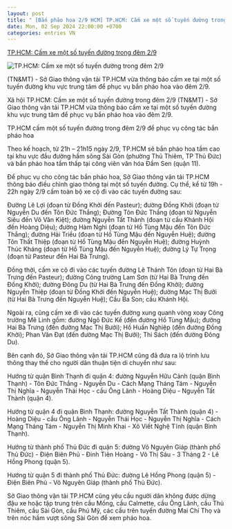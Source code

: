 ```yaml
---
layout: post
title: " [Bắn pháo hoa 2/9 HCM] TP.HCM: Cấm xe một số tuyến đường trong đêm 2/9"
date: Mon, 02 Sep 2024 22:00:00 +0700
categories: entries VN
---
```

[TP.HCM: Cấm xe một số tuyến đường trong đêm 2/9](https://baotainguyenmoitruong.vn/tp-hcm-cam-xe-mot-so-tuyen-duong-trong-dem-2-9-379210.html)

![TP.HCM: Cấm xe một số tuyến đường trong đêm 2/9](https://btnmt.1cdn.vn/thumbs/1200x630/2024/09/02/phao-boa.jpeg)

(TN&MT) - Sở Giao thông vận tải TP.HCM vừa thông báo cấm xe tại một số tuyến đường khu vực trung tâm để phục vụ bắn pháo hoa vào đêm 2/9.

Xã hội TP.HCM: Cấm xe một số tuyến đường trong đêm 2/9 (TN&MT) - Sở Giao thông vận tải TP.HCM vừa thông báo cấm xe tại một số tuyến đường khu vực trung tâm để phục vụ bắn pháo hoa vào đêm 2/9.

TP.HCM cấm một số tuyến đường trong đêm 2/9 để phục vụ công tác bắn pháo hoa

Theo kế hoạch, từ 21h – 21h15 ngày 2/9, TP.HCM sẽ bắn pháo hoa tầm cao tại khu vực đầu đường hầm sông Sài Gòn (phường Thủ Thiêm, TP Thủ Đức) và bắn pháo hoa tầm thấp tại công viên văn hóa Đầm Sen (quận 11).

Để phục vụ cho công tác bắn pháo hoa, Sở Giao thông vận tải TP.HCM thông báo điều chỉnh giao thông tại một số tuyến đường. Cụ thể, kể từ 19h - 22h ngày 2/9 cấm toàn bộ xe cộ đi vào các tuyến đường sau:

Đường Lê Lợi (đoạn từ Đồng Khởi đến Pasteur); đường Đồng Khởi (đoạn từ Nguyễn Du đến Tôn Đức Thắng); Đường Tôn Đức Thắng (đoạn từ Nguyễn Siêu đến Võ Văn Kiệt); đường Nguyễn Tất Thành (đoạn từ cầu Khánh Hội đến Hoàng Diệu); đường Hàm Nghi (đoạn từ Hồ Tùng Mậu đến Tôn Đức Thắng); đường Hải Triều (đoạn từ Hồ Tùng Mậu đến Nguyễn Huệ); đường Tôn Thất Thiệp (đoạn từ Hồ Tùng Mậu đến Nguyễn Huệ); đường Huỳnh Thúc Kháng (đoạn từ Hồ Tùng Mậu đến Nguyễn Huệ); đường Lý Tự Trọng (đoạn từ Pasteur đến Hai Bà Trưng).

Đồng thời, cấm xe cộ đi vào các tuyến đường Lê Thánh Tôn (đoạn từ Hai Bà Trưng đến Pasteur); đường Công trường Lam Sơn (từ Hai Bà Trưng đến Đồng Khởi); đường Đông Du (từ Hai Bà Trưng đến Đồng Khởi); đường Nguyễn Thiệp (đoạn từ Đồng Khởi đến Nguyễn Huệ); đường Mạc Thị Bưởi (từ Hai Bà Trưng đến Nguyễn Huệ); Cầu Ba Son; cầu Khánh Hội.

Ngoài ra, cũng cấm xe đi vào các tuyến đường xung quanh vòng xoay Công trường Mê Linh gồm: đường Ngô Đức Kế (đến đường Hồ Tùng Mậu); đường Hai Bà Trưng (đến đường Mạc Thị Bưởi); Hồ Huấn Nghiệp (đến đường Đồng Khởi); Phan Văn Đạt (đến đường Mạc Thị Bưởi); Thi Sách (đến đường Đông Du).

Bên cạnh đó, Sở Giao thông vận tải TP.HCM cũng đã đưa ra lộ trình lưu thông thay thế cho người dân thuận tiện di chuyển như sau:

Hướng từ quận Bình Thạnh đi quận 4: đường Nguyễn Hữu Cảnh (quận Bình Thạnh) - Tôn Đức Thắng - Nguyễn Du - Cách Mạng Tháng Tám - Nguyễn Thị Nghĩa - Nguyễn Thái Học - cầu Ông Lãnh - Hoàng Diệu - Nguyễn Tất Thành (quận 4).

Hướng từ quận 4 đi quận Bình Thạnh: đường Nguyễn Tất Thành (quận 4) - Hoàng Diệu - cầu Ông Lãnh - Nguyễn Thái Học - Nguyễn Thị Nghĩa - Cách Mạng Tháng Tám - Nguyễn Thị Minh Khai - Xô Viết Nghệ Tĩnh (quận Bình Thạnh).

Hướng từ thành phố Thủ Đức đi quận 5: đường Võ Nguyên Giáp (thành phố Thủ Đức) - Điện Biên Phủ - Đinh Tiên Hoàng - Võ Thị Sáu - 3 Tháng 2 - Lê Hồng Phong (quận 5).

Hướng từ quận 5 đi thành phố Thủ Đức: đường Lê Hồng Phong (quận 5) - Điện Biên Phủ - Võ Nguyên Giáp (thành phố Thủ Đức).

Sở Giao thông vận tải TP.HCM cũng yêu cầu người dân không được dừng đậu xe hoặc tập trung trên cầu Mống, cầu Calmette, cầu Ông Lãnh, cầu Thủ Thiêm, cầu Sài Gòn, cầu Phú Mỹ, các cầu trên tuyến đường Mai Chí Thọ và trên nóc hầm vượt sông Sài Gòn để xem pháo hoa.

